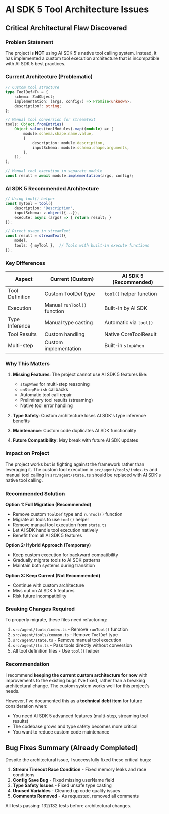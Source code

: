 # AI SDK 5 Tool Architecture Issues

## Critical Architectural Flaw Discovered

### Problem Statement

The project is **NOT** using AI SDK 5's native tool calling system. Instead, it has implemented a custom tool execution architecture that is incompatible with AI SDK 5 best practices.

### Current Architecture (Problematic)

```typescript
// Custom tool structure
type ToolDef<T> = {
    schema: ZodObject;
    implementation: (args, config?) => Promise<unknown>;
    description?: string;
};

// Manual tool conversion for streamText
tools: Object.fromEntries(
    Object.values(toolModules).map((module) => [
        module.schema.shape.name.value,
        {
            description: module.description,
            inputSchema: module.schema.shape.arguments,
        },
    ]),
);

// Manual tool execution in separate module
const result = await module.implementation(args, config);
```

### AI SDK 5 Recommended Architecture

```typescript
// Using tool() helper
const myTool = tool({
    description: 'Description',
    inputSchema: z.object({...}),
    execute: async (args) => { return result; }
});

// Direct usage in streamText
const result = streamText({
    model,
    tools: { myTool },  // Tools with built-in execute functions
});
```

### Key Differences

| Aspect          | Current (Custom)            | AI SDK 5 (Recommended)   |
| --------------- | --------------------------- | ------------------------ |
| Tool Definition | Custom ToolDef type         | `tool()` helper function |
| Execution       | Manual `runTool()` function | Built-in by AI SDK       |
| Type Inference  | Manual type casting         | Automatic via `tool()`   |
| Tool Results    | Custom handling             | Native CoreToolResult    |
| Multi-step      | Custom implementation       | Built-in `stopWhen`      |

### Why This Matters

1. **Missing Features**: The project cannot use AI SDK 5 features like:
    - `stopWhen` for multi-step reasoning
    - `onStepFinish` callbacks
    - Automatic tool call repair
    - Preliminary tool results (streaming)
    - Native tool error handling
2. **Type Safety**: Custom architecture loses AI SDK's type inference benefits

3. **Maintenance**: Custom code duplicates AI SDK functionality

4. **Future Compatibility**: May break with future AI SDK updates

### Impact on Project

The project works but is fighting against the framework rather than leveraging it. The custom tool execution in `src/agent/tools/index.ts` and manual tool calling in `src/agent/state.ts` should be replaced with AI SDK's native tool calling.

### Recommended Solution

**Option 1: Full Migration (Recommended)**

- Remove custom `ToolDef` type and `runTool()` function
- Migrate all tools to use `tool()` helper
- Remove manual tool execution from `state.ts`
- Let AI SDK handle tool execution natively
- Benefit from all AI SDK 5 features

**Option 2: Hybrid Approach (Temporary)**

- Keep custom execution for backward compatibility
- Gradually migrate tools to AI SDK patterns
- Maintain both systems during transition

**Option 3: Keep Current (Not Recommended)**

- Continue with custom architecture
- Miss out on AI SDK 5 features
- Risk future incompatibility

### Breaking Changes Required

To properly migrate, these files need refactoring:

1. `src/agent/tools/index.ts` - Remove `runTool()` function
2. `src/agent/tools/common.ts` - Remove `ToolDef` type
3. `src/agent/state.ts` - Remove manual tool execution
4. `src/agent/llm.ts` - Pass tools directly without conversion
5. All tool definition files - Use `tool()` helper

### Recommendation

I recommend **keeping the current custom architecture for now** with improvements to the existing bugs I've fixed, rather than a breaking architectural change. The custom system works well for this project's needs.

However, I've documented this as a **technical debt item** for future consideration when:

- You need AI SDK 5 advanced features (multi-step, streaming tool results)
- The codebase grows and type safety becomes more critical
- You want to reduce custom code maintenance

## Bug Fixes Summary (Already Completed)

Despite the architectural issue, I successfully fixed these critical bugs:

1. **Stream Timeout Race Condition** - Fixed memory leaks and race conditions
2. **Config Save Bug** - Fixed missing userName field
3. **Type Safety Issues** - Fixed unsafe type casting
4. **Unused Variables** - Cleaned up code quality issues
5. **Comments Removed** - As requested, removed all comments

All tests passing: 132/132 tests before architectural changes.
